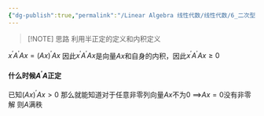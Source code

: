 ```yaml
---
{"dg-publish":true,"permalink":"/Linear Algebra 线性代数/线性代数/6_二次型与矩阵合同/定理：A'A半正定/","tags":["定理","线代"]}
---
```




> [!NOTE] 思路
> 利用半正定的定义和内积定义

$x^{\prime}A^{\prime}Ax= (Ax)^{\prime}Ax$
因此$x^{\prime}A^{\prime}Ax$是向量$Ax$和自身的内积，因此$x^{\prime}A^{\prime}Ax \geq 0$

#### 什么时候$A^{\prime}A$正定

已知$(Ax)^{\prime}Ax > 0$
那么就能知道对于任意非零列向量$Ax$不为$0$
$\implies$$Ax=0$没有非零解
则$A$满秩


